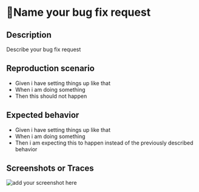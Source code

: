 # 🐞Name your bug fix request

## Description
Describe your bug fix request

## Reproduction scenario
- Given i have setting things up like that
- When i am doing something
- Then this should not happen

## Expected behavior
- Given i have setting things up like that
- When i am doing something
- Then i am expecting this to happen instead of the previously described behavior

## Screenshots or Traces
![add your screenshot here](https://upload.wikimedia.org/wikipedia/commons/thumb/c/c9/-Insert_image_here-.svg/2560px--Insert_image_here-.svg.png)
